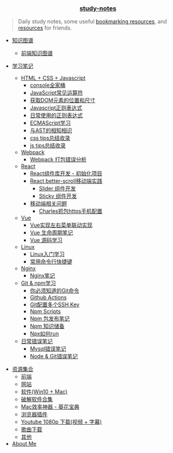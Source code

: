 <h3 align="center">
  <a href="https://rain120.github.io/study-notes">study-notes</a>
</h3>

> Daily study notes, some useful [bookmarking resources](https://rain120.github.io/study-notes/#/resources), and [resources](https://rain120.github.io/study-notes/#/resources) for friends.

<!-- 学习笔记 -->

* [知识图谱](knowledge-map/guide.md)
  * [前端知识图谱](knowledge-map/fe_knowledge_map.md)

* [学习笔记](notes/guide.md)
   * [HTML + CSS + Javascript](notes/HTML-CSS-Javascript/guide.md)
      * [console全家桶](notes/HTML-CSS-Javascript/console/console-related-note.md)
      * [JavaScript常见运算符](notes/HTML-CSS-Javascript/common-operator/common-operator.md)
      * [获取DOM元素的位置和尺寸](notes/HTML-CSS-Javascript/get-dom-property/get-dom-property.md)
      * [Javascript正则表达式](notes/HTML-CSS-Javascript/regular_expression/regular_expression.md)
      * [日常使用的正则表达式](notes/HTML-CSS-Javascript/regular_expression/common_reg_exps.md)
      * [ECMAScript学习](notes/HTML-CSS-Javascript/es-study/es-guide.md)
      * [与AST的相知相识](notes/HTML-CSS-Javascript/ast/ast.md)
      * [css tips总结收录](notes/HTML-CSS-Javascript/tips/css-tips.md)
      * [js tips总结收录](notes/HTML-CSS-Javascript/tips/js-tips.md)
   * [Webpack](notes/webpack/guide.md)
      * [Webpack 打包错误分析](notes/webpack/error-analysis/error-analysis.md)
   * [React](notes/react/guide.md)
     * [React组件库开发 - 初始化项目](notes/react/component-library/init.md)
     * [React better-scroll移动端实践](notes/react/better-scroll/better-scroll.md)
       * [Slider 组件开发](notes/react/better-scroll/slider.md)
       * [Sticky 组件开发](notes/react/better-scroll/sticky.md)
     * [移动端相关问题](notes/react/mobile/guide.md)
       * [Charles抓包https手机配置](notes/react/mobile/charles-https-mobile-config.md)
   * [Vue](notes/vue/guide.md)
     * [Vue实现左右菜单联动实现](notes/vue/cascade-menu/cascade-menu.md)
     * [Vue 生命周期笔记](notes/vue/vue-lifecycle/vue-lifecycle.md)
     * [Vue 源码学习](notes/vue/code-review/code-review.md)
   * [Linux](notes/linux/guide.md)
     * [Linux入门学习](notes/linux/initial.md)
     * [常用命令行快捷键](notes/linux/command-shortcut.md)
   * [Nginx](notes/nginx/guide.md)
     * [Nginx笔记](notes/nginx/nginx/note.md)
   * [Git & npm学习](notes/git-npm/guide.md)
      * [你必须知道的Git命令](notes/git-npm/you-must-know-git-commands.md)
      * [Github Actions](notes/git-npm/github-action.md)
      * [Git配置多个SSH Key](notes/git-npm/git-config-multiple-ssh.md)
      * [Npm Scripts](notes/git-npm/npm-scripts.md)
      * [Npm 包发布笔记](notes/git-npm/npm-publish.md)
      * [Npm 知识储备](notes/git-npm/npm-knowledge-reserve.md)
      * [Npx如何run](notes/git-npm/how-npx-to-run.md)
   * [日常错误笔记](notes/error-qa/guide.md)
      * [Mysql错误笔记](notes/error-qa/mysql/note-qa.md)
      * [Node & Git错误笔记](notes/error-qa/node-git/note-qa.md)

<!--  资源集合 -->

* [资源集合](resources/guide.md)
  * [前端](resources/front-end.md)
  * [网站](resources/website.md)
  * [软件(Win10 + Mac)](resources/software.md)
  * [破解软件合集](resources/crack-software-collection.md)
  * [Mac效率神器 - 葵花宝典](resources/mac-software.md)
  * [浏览器插件](resources/browser-plugins.md)
  * [Youtube 1080p 下载(视频 + 字幕)](resources/youtube-download.md)
  * [歌曲下载](resources/music-download.md)
  * [其他](resources/others.md)
* [About Me](profile/profile.md)

<!-- About Me -->
<!-- ---

- [<i class="profile-icon gh iconfont icon-github"></i>Github](https://github.com/Rain120)
- [<i class="profile-icon zh iconfont icon-zhihu"></i>知乎](https://www.zhihu.com/people/yan-yang-nian-hua-120/activities)
- [<i class="profile-icon jj iconfont icon-juejin"></i>掘金](https://juejin.im/user/57c616496be3ff00584f54db)
- [<i class="profile-icon bk iconfont icon-blog"></i>个人博客](https://rain120.github.io/)
- [<i class="profile-icon sf iconfont icon-sf"></i>SegmentFault](https://segmentfault.com/u/rainyk1/articles)
- [<i class="profile-icon csdn iconfont icon-csdn"></i>CSDN](https://blog.csdn.net/ZC_XY) -->


